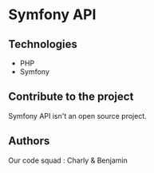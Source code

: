 # Symfony API

## Technologies
- PHP
- Symfony

## Contribute to the project

Symfony API isn't an open source project.

## Authors

Our code squad : Charly & Benjamin